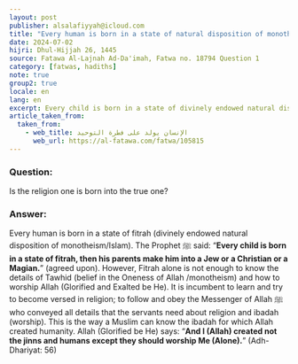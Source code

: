 ```yaml
---
layout: post
publisher: alsalafiyyah@icloud.com
title: "Every human is born in a state of natural disposition of monotheism, then his parents make him into a Jew or a Christian or a Magian"
date: 2024-07-02
hijri: Dhul-Hijjah 26, 1445
source: Fatawa Al-Lajnah Ad-Da'imah, Fatwa no. 18794 Question 1
category: [fatwas, hadiths]
note: true
group2: true
locale: en
lang: en
excerpt: Every child is born in a state of divinely endowed natural disposition of monotheism/Islam, then his parents make him into a Jew or a Christian or a Magian.
article_taken_from: 
  taken_from:
    - web_title: الإنسان يولد على فطرة التوحيد
      web_url: https://al-fatawa.com/fatwa/105815
---
```


### Question: 
Is the religion one is born into the true one? 

### Answer: 
Every human is born in a state of fitrah (divinely endowed natural disposition of monotheism/Islam). The Prophet ﷺ said: “**Every child is born in a state of fitrah, then his parents make him into a Jew or a Christian or a Magian.**” (agreed upon). However, Fitrah alone is not enough to know the details of Tawhid (belief in the Oneness of Allah /monotheism) and how to worship Allah (Glorified and Exalted be He). It is incumbent to learn and try to become versed in religion; to follow and obey the Messenger of Allah ﷺ who conveyed all details that the servants need about religion and ibadah (worship). This is the way a Muslim can know the ibadah for which Allah created humanity. Allah (Glorified be He) says: “**And I (Allah) created not the jinns and humans except they should worship Me (Alone).**” (Adh-Dhariyat: 56)
